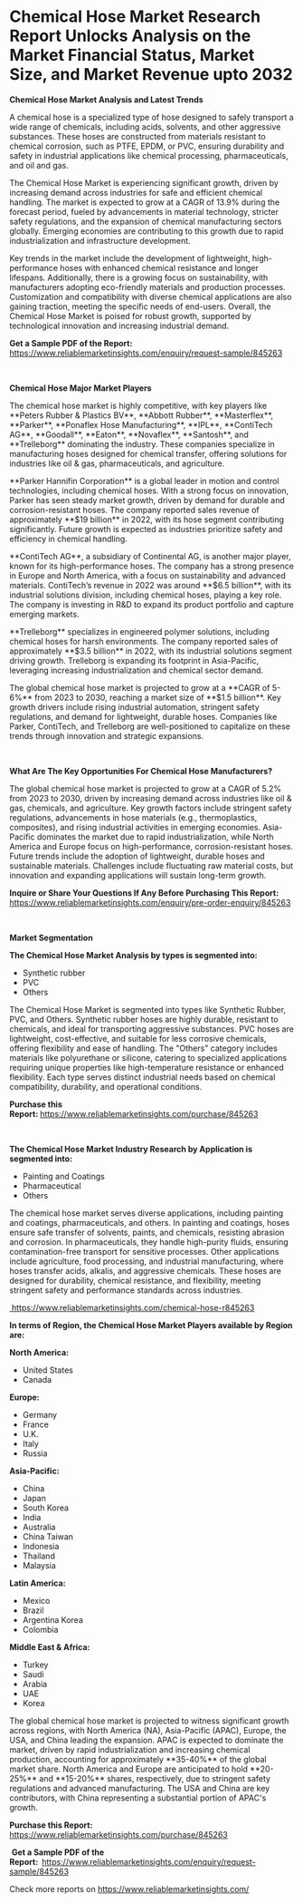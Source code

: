<p><h1>Chemical Hose Market Research Report Unlocks Analysis on the Market Financial Status, Market Size, and Market Revenue upto 2032</h1></p><p><strong>Chemical Hose Market Analysis and Latest Trends</strong></p>
<p><p>A chemical hose is a specialized type of hose designed to safely transport a wide range of chemicals, including acids, solvents, and other aggressive substances. These hoses are constructed from materials resistant to chemical corrosion, such as PTFE, EPDM, or PVC, ensuring durability and safety in industrial applications like chemical processing, pharmaceuticals, and oil and gas.</p><p>The Chemical Hose Market is experiencing significant growth, driven by increasing demand across industries for safe and efficient chemical handling. The market is expected to grow at a CAGR of 13.9% during the forecast period, fueled by advancements in material technology, stricter safety regulations, and the expansion of chemical manufacturing sectors globally. Emerging economies are contributing to this growth due to rapid industrialization and infrastructure development.</p><p>Key trends in the market include the development of lightweight, high-performance hoses with enhanced chemical resistance and longer lifespans. Additionally, there is a growing focus on sustainability, with manufacturers adopting eco-friendly materials and production processes. Customization and compatibility with diverse chemical applications are also gaining traction, meeting the specific needs of end-users. Overall, the Chemical Hose Market is poised for robust growth, supported by technological innovation and increasing industrial demand.</p></p>
<p><strong>Get a Sample PDF of the Report:&nbsp;</strong> <a href="https://www.reliablemarketinsights.com/enquiry/request-sample/845263?utm_campaign=2010&utm_medium=2&utm_source=Github&utm_content=ia&utm_term=26012025&utm_id=chemical-hose">https://www.reliablemarketinsights.com/enquiry/request-sample/845263</a></p>
<p>&nbsp;</p>
<p><strong>Chemical Hose Major Market Players</strong></p>
<p><p>The chemical hose market is highly competitive, with key players like **Peters Rubber & Plastics BV**, **Abbott Rubber**, **Masterflex**, **Parker**, **Ponaflex Hose Manufacturing**, **IPL**, **ContiTech AG**, **Goodall**, **Eaton**, **Novaflex**, **Santosh**, and **Trelleborg** dominating the industry. These companies specialize in manufacturing hoses designed for chemical transfer, offering solutions for industries like oil & gas, pharmaceuticals, and agriculture.</p><p>**Parker Hannifin Corporation** is a global leader in motion and control technologies, including chemical hoses. With a strong focus on innovation, Parker has seen steady market growth, driven by demand for durable and corrosion-resistant hoses. The company reported sales revenue of approximately **$19 billion** in 2022, with its hose segment contributing significantly. Future growth is expected as industries prioritize safety and efficiency in chemical handling.</p><p>**ContiTech AG**, a subsidiary of Continental AG, is another major player, known for its high-performance hoses. The company has a strong presence in Europe and North America, with a focus on sustainability and advanced materials. ContiTech’s revenue in 2022 was around **$6.5 billion**, with its industrial solutions division, including chemical hoses, playing a key role. The company is investing in R&D to expand its product portfolio and capture emerging markets.</p><p>**Trelleborg** specializes in engineered polymer solutions, including chemical hoses for harsh environments. The company reported sales of approximately **$3.5 billion** in 2022, with its industrial solutions segment driving growth. Trelleborg is expanding its footprint in Asia-Pacific, leveraging increasing industrialization and chemical sector demand.</p><p>The global chemical hose market is projected to grow at a **CAGR of 5-6%** from 2023 to 2030, reaching a market size of **$1.5 billion**. Key growth drivers include rising industrial automation, stringent safety regulations, and demand for lightweight, durable hoses. Companies like Parker, ContiTech, and Trelleborg are well-positioned to capitalize on these trends through innovation and strategic expansions.</p></p>
<p>&nbsp;</p>
<p><strong>What Are The Key Opportunities For Chemical Hose Manufacturers?</strong></p>
<p><p>The global chemical hose market is projected to grow at a CAGR of 5.2% from 2023 to 2030, driven by increasing demand across industries like oil & gas, chemicals, and agriculture. Key growth factors include stringent safety regulations, advancements in hose materials (e.g., thermoplastics, composites), and rising industrial activities in emerging economies. Asia-Pacific dominates the market due to rapid industrialization, while North America and Europe focus on high-performance, corrosion-resistant hoses. Future trends include the adoption of lightweight, durable hoses and sustainable materials. Challenges include fluctuating raw material costs, but innovation and expanding applications will sustain long-term growth.</p></p>
<p><strong>Inquire or Share Your Questions If Any Before Purchasing This Report:</strong> <a href="https://www.reliablemarketinsights.com/enquiry/pre-order-enquiry/845263?utm_campaign=2010&utm_medium=2&utm_source=Github&utm_content=ia&utm_term=26012025&utm_id=chemical-hose">https://www.reliablemarketinsights.com/enquiry/pre-order-enquiry/845263</a></p>
<p>&nbsp;</p>
<p><strong>Market Segmentation</strong></p>
<p><strong>The Chemical Hose Market Analysis by types is segmented into:</strong></p>
<p><ul><li>Synthetic rubber</li><li>PVC</li><li>Others</li></ul></p>
<p><p>The Chemical Hose Market is segmented into types like Synthetic Rubber, PVC, and Others. Synthetic rubber hoses are highly durable, resistant to chemicals, and ideal for transporting aggressive substances. PVC hoses are lightweight, cost-effective, and suitable for less corrosive chemicals, offering flexibility and ease of handling. The "Others" category includes materials like polyurethane or silicone, catering to specialized applications requiring unique properties like high-temperature resistance or enhanced flexibility. Each type serves distinct industrial needs based on chemical compatibility, durability, and operational conditions.</p></p>
<p><strong>Purchase this Report:&nbsp;</strong><a href="https://www.reliablemarketinsights.com/purchase/845263?utm_campaign=2010&utm_medium=2&utm_source=Github&utm_content=ia&utm_term=26012025&utm_id=chemical-hose">https://www.reliablemarketinsights.com/purchase/845263</a></p>
<p>&nbsp;</p>
<p><strong>The Chemical Hose Market Industry Research by Application is segmented into:</strong></p>
<p><ul><li>Painting and Coatings</li><li>Pharmaceutical</li><li>Others</li></ul></p>
<p><p>The chemical hose market serves diverse applications, including painting and coatings, pharmaceuticals, and others. In painting and coatings, hoses ensure safe transfer of solvents, paints, and chemicals, resisting abrasion and corrosion. In pharmaceuticals, they handle high-purity fluids, ensuring contamination-free transport for sensitive processes. Other applications include agriculture, food processing, and industrial manufacturing, where hoses transfer acids, alkalis, and aggressive chemicals. These hoses are designed for durability, chemical resistance, and flexibility, meeting stringent safety and performance standards across industries.</p></p>
<p><a href="https://www.reliablemarketinsights.com/chemical-hose-r845263?utm_campaign=2010&utm_medium=2&utm_source=Github&utm_content=ia&utm_term=26012025&utm_id=chemical-hose">&nbsp;https://www.reliablemarketinsights.com/chemical-hose-r845263</a></p>
<p><strong>In terms of Region, the Chemical Hose Market Players available by Region are:</strong></p>
<p>
    <p> <strong> North America: </strong>
        <ul>
            <li>United States</li>
            <li>Canada</li>
        </ul>
        </p> 
    <p> <strong> Europe: </strong>
        <ul>
            <li>Germany</li>
            <li>France</li>
            <li>U.K.</li>
            <li>Italy</li>
            <li>Russia</li>
        </ul>
        </p> 
    <p> <strong> Asia-Pacific: </strong>
        <ul>
            <li>China</li>
            <li>Japan</li>
            <li>South Korea</li>
            <li>India</li>
            <li>Australia</li>
            <li>China Taiwan</li>
            <li>Indonesia</li>
            <li>Thailand</li>
            <li>Malaysia</li>
        </ul>
        </p> 
    <p> <strong> Latin America: </strong>
        <ul>
            <li>Mexico</li>
            <li>Brazil</li>
            <li>Argentina Korea</li>
            <li>Colombia</li>
        </ul>
        </p> 
    <p> <strong> Middle East & Africa: </strong>
        <ul>
            <li>Turkey</li>
            <li>Saudi</li>
            <li>Arabia</li>
            <li>UAE</li>
            <li>Korea</li>
        </ul>
    </p>
    </p>
<p><p>The global chemical hose market is projected to witness significant growth across regions, with North America (NA), Asia-Pacific (APAC), Europe, the USA, and China leading the expansion. APAC is expected to dominate the market, driven by rapid industrialization and increasing chemical production, accounting for approximately **35-40%** of the global market share. North America and Europe are anticipated to hold **20-25%** and **15-20%** shares, respectively, due to stringent safety regulations and advanced manufacturing. The USA and China are key contributors, with China representing a substantial portion of APAC's growth.</p></p>
<p><strong>Purchase this Report: </strong><a href="https://www.reliablemarketinsights.com/purchase/845263?utm_campaign=2010&utm_medium=2&utm_source=Github&utm_content=ia&utm_term=26012025&utm_id=chemical-hose">https://www.reliablemarketinsights.com/purchase/845263</a></p>
<p>&nbsp;<strong>Get a Sample PDF of the Report:&nbsp;&nbsp;</strong><a href="https://www.reliablemarketinsights.com/enquiry/request-sample/845263?utm_campaign=2010&utm_medium=2&utm_source=Github&utm_content=ia&utm_term=26012025&utm_id=chemical-hose">https://www.reliablemarketinsights.com/enquiry/request-sample/845263</a></p>
<p><strong></strong></p>
<p>Check more reports on <a href="https://www.reliablemarketinsights.com/?utm_campaign=2010&utm_medium=2&utm_source=Github&utm_content=ia&utm_term=26012025&utm_id=chemical-hose">https://www.reliablemarketinsights.com/</a></p>